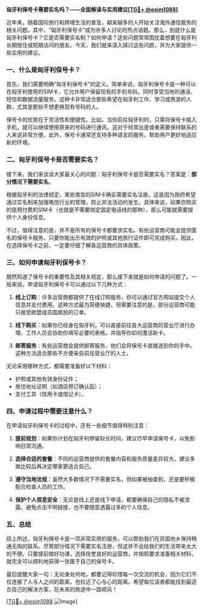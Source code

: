**匈牙利保号卡需要实名吗？——全面解读与实用建议[[TG💪+ @esim1088](https://t.me/s/esim1088)]**

近年来，随着国际旅行和跨境生活的普及，越来越多的人开始关注海外通信服务的相关问题。其中，“匈牙利保号卡”成为许多人讨论的热点话题。那么，到底什么是匈牙利保号卡？它是否需要实名制？如何申请？这些问题常常困扰着想要在匈牙利长期居住或短期访问的朋友。今天，我们就来深入探讨这些问题，并为大家提供一些实用的建议。

### 一、什么是匈牙利保号卡？

首先，我们需要明确“匈牙利保号卡”的定义。简单来说，匈牙利保号卡是一种可以在匈牙利使用的SIM卡，它允许用户保留现有的手机号码，同时享受当地的通话、短信和数据流量服务。这种卡非常适合那些希望在匈牙利工作、学习或旅游的人群，尤其是那些不想更换现有号码的人。

保号卡的优势在于灵活性和便捷性。比如，当你前往匈牙利时，只需将保号卡插入手机，就可以继续使用原来的号码进行通讯。这对于经常出差或者需要保持联系的人来说非常方便。此外，保号卡通常还支持多种语言的服务，帮助用户更好地适应新的环境。

### 二、匈牙利保号卡是否需要实名？

接下来，我们来谈谈大家最关心的问题：匈牙利保号卡是否需要实名？答案是：**部分情况下需要实名**。

根据匈牙利的法律规定，某些类型的SIM卡确实需要实名注册。这是因为政府希望通过实名制来加强电信行业的管理，防止非法活动的发生。具体来说，如果你购买的是预付费的SIM卡（也就是不需要绑定固定电话线的那种），那么可能就需要提供个人身份信息。

不过，值得注意的是，并不是所有的保号卡都要求实名。有些运营商可能会提供匿名的保号卡服务，只要你能出示有效的护照或其他旅行证件即可完成购买。因此，在选择保号卡之前，一定要仔细了解各运营商的具体政策。

### 三、如何申请匈牙利保号卡？

既然知道了保号卡的重要性及其相关规定，那么接下来就是如何申请的问题了。一般来说，申请匈牙利保号卡可以通过以下几种方式：

1. **线上订购**：许多运营商都提供了在线订购服务，你可以通过官方网站提交个人信息并支付费用。这种方式最为简便快捷，但需要注意的是，部分运营商可能只接受欧盟成员国居民的订单。

2. **线下购买**：如果你已经身在匈牙利，可以直接前往各大运营商的营业厅进行办理。工作人员会协助你填写必要的表格，并指导你如何激活新卡。

3. **邮寄服务**：有些运营商会提供邮寄服务，他们会将保号卡直接送到你的手中。这种方法适合那些不方便亲自前往营业厅的人士。

无论采用哪种方式，都需要准备好以下材料：
- 护照或其他有效身份证件；
- 居住地址证明（如酒店预订确认函）；
- 支付工具（信用卡或借记卡）。

### 四、申请过程中需要注意什么？

在申请匈牙利保号卡的过程中，还有一些细节值得特别注意：

1. **提前规划**：如果你计划在匈牙利停留较长时间，建议尽早申请保号卡，以免影响日常沟通。

2. **选择合适的套餐**：不同的运营商提供的套餐内容和服务质量差异较大，建议多做比较后再决定哪家更适合自己。

3. **遵守当地法规**：虽然大多数情况下不需要实名，但如果被抽查到，还是要积极配合检查人员的工作。

4. **保护个人信息安全**：无论是线上还是线下申请，都要确保自己的隐私不被泄露。避免点击不明链接，也不要随意透露过多的个人信息。

### 五、总结

综上所述，匈牙利保号卡是一项非常实用的服务，可以帮助我们在异国他乡保持畅通无阻的联系。尽管部分情况下需要实名注册，但这并不会给我们的生活带来太大的不便。只要提前做好功课，选择信誉良好的运营商，并按照要求准备相关材料，就完全可以顺利地获得一张属于自己的保号卡。

最后提醒大家一句：无论身处何地，都要记得珍惜每一次交流的机会，因为它们不仅连接了人与人之间的距离，也拉近了心与心的距离。希望每位读者都能找到最适合自己的解决方案，在未来的旅途中一路顺风！

[[TG💪+ @esim1088](https://t.me/s/esim1088) ![Image](https://i.postimg.cc/4NQfJmqS/Snipaste-2025-05-13-00-14-12.png)]